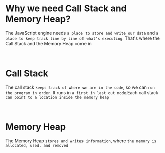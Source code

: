 # Why we need Call Stack and Memory Heap?

The JavaScript engine needs `a place to store and write our data` and `a place to keep track line by line of what's executing`. That's where the Call Stack and the Memory Heap come in

<br>

# Call Stack

The call stack `keeps track of where we are in the code`, so we can `run the program in order`. It runs in `a first in last out mode`.Each call stack `can point to a location inside the memory heap`

<br>

# Memory Heap

The Memory Heap `stores and writes information`, where `the memory is allocated, used, and removed`
